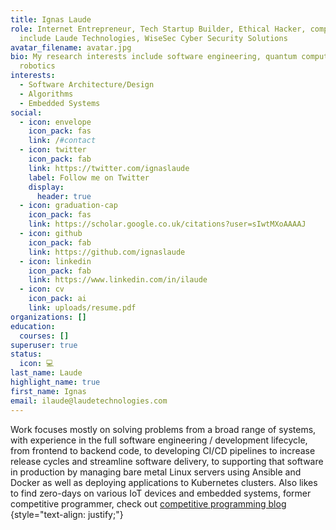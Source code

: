 ```yaml
---
title: Ignas Laude
role: Internet Entrepreneur, Tech Startup Builder, Ethical Hacker, companies
  include Laude Technologies, WiseSec Cyber Security Solutions
avatar_filename: avatar.jpg
bio: My research interests include software engineering, quantum computing and
  robotics
interests:
  - Software Architecture/Design
  - Algorithms
  - Embedded Systems
social:
  - icon: envelope
    icon_pack: fas
    link: /#contact
  - icon: twitter
    icon_pack: fab
    link: https://twitter.com/ignaslaude
    label: Follow me on Twitter
    display:
      header: true
  - icon: graduation-cap
    icon_pack: fas
    link: https://scholar.google.co.uk/citations?user=sIwtMXoAAAAJ
  - icon: github
    icon_pack: fab
    link: https://github.com/ignaslaude
  - icon: linkedin
    icon_pack: fab
    link: https://www.linkedin.com/in/ilaude
  - icon: cv
    icon_pack: ai
    link: uploads/resume.pdf
organizations: []
education:
  courses: []
superuser: true
status:
  icon: 💻
last_name: Laude
highlight_name: true
first_name: Ignas
email: ilaude@laudetechnologies.com
---
```

Work focuses mostly on solving problems from a broad range of systems, with experience in the full software engineering / development lifecycle, from frontend to backend code, to developing CI/CD pipelines to increase release cycles and streamline software delivery, to supporting that software in production by managing bare metal Linux servers using Ansible and Docker as well as deploying applications to Kubernetes clusters. Also likes to find zero-days on various IoT devices and embedded systems, former competitive programmer, check out [competitive programming blog](https://14ud3.blogspot.com/)
{style="text-align: justify;"}